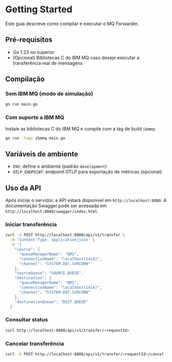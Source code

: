 # Getting Started

Este guia descreve como compilar e executar o MQ Forwarder.

## Pré-requisitos

- Go 1.23 ou superior
- (Opcional) Bibliotecas C do IBM MQ caso deseje executar a transferência real de mensagens

## Compilação

### Sem IBM MQ (modo de simulação)

```bash
go run main.go
```

### Com suporte a IBM MQ

Instale as bibliotecas C do IBM MQ e compile com a tag de build `ibmmq`:

```bash
go run -tags ibmmq main.go
```

## Variáveis de ambiente

- `ENV`: define o ambiente (padrão `development`)
- `OTLP_ENDPOINT`: endpoint OTLP para exportação de métricas (opcional)

## Uso da API

Após iniciar o servidor, a API estará disponível em `http://localhost:8080`.
A documentação Swagger pode ser acessada em `http://localhost:8080/swagger/index.html`.

### Iniciar transferência

```bash
curl -X POST http://localhost:8080/api/v1/transfer \
  -H 'Content-Type: application/json' \
  -d '{
    "source": {
      "queueManagerName": "QM1",
      "connectionName": "localhost(1414)",
      "channel": "SYSTEM.DEF.SVRCONN"
    },
    "sourceQueue": "SOURCE.QUEUE",
    "destination": {
      "queueManagerName": "QM1",
      "connectionName": "localhost(1414)",
      "channel": "SYSTEM.DEF.SVRCONN"
    },
    "destinationQueue": "DEST.QUEUE"
  }'
```

### Consultar status

```bash
curl http://localhost:8080/api/v1/transfer/<requestId>
```

### Cancelar transferência

```bash
curl -X POST http://localhost:8080/api/v1/transfer/<requestId>/cancel
```
